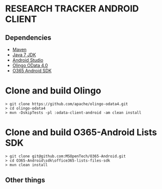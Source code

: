 RESEARCH TRACKER ANDROID CLIENT
===============================

## Dependencies

-   [Maven](http://maven.apache.org/download.cgi)
-   [Java 7 JDK](http://www.oracle.com/technetwork/java/javase/downloads/jdk7-downloads-1880260.html)
-   [Android Studio](https://developer.android.com/sdk/installing/studio.html)
-   [Olingo OData 4.0](https://github.com/apache/olingo-odata4)
-   [O365 Android SDK](https://github.com/MSOpenTech/O365-Android)

# Clone and build Olingo

    > git clone https://github.com/apache/olingo-odata4.git
    > cd olingo-odata4
    > mvn -DskipTests -pl :odata-client-android -am clean install 

# Clone and build O365-Android Lists SDK

    > git clone git@github.com:MSOpenTech/O365-Android.git
    > cd O365-Android\sdk\office365-lists-files-sdk
    > mvn clean install

## Other things

